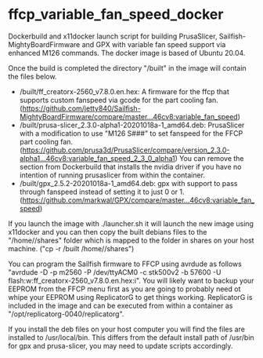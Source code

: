 # ffcp_variable_fan_speed_docker

Dockerbuild and x11docker launch script for building PrusaSlicer, Sailfish-MightyBoardFirmware and GPX with variable fan speed support via enhanced M126 commands.
The docker image is based of Ubuntu 20.04.

Once the build is completed the directory "/built" in the image will contain the files below.
 - /built/ff_creatorx-2560_v7.8.0.en.hex: A firmware for the ffcp that supports custom fanspeed via gcode for the part cooling fan. (https://github.com/jetty840/Sailfish-MightyBoardFirmware/compare/master...46cv8:variable_fan_speed) 
 - /built/prusa-slicer_2.3.0-alpha1-20201018a-1_amd64.deb: PrusaSlicer with a modification to use "M126 S###" to set fanspeed for the FFCP part cooling fan. (https://github.com/prusa3d/PrusaSlicer/compare/version_2.3.0-alpha1...46cv8:variable_fan_speed_2_3_0_alpha1)
You can remove the section from Dockerbuild that installs the nvidia driver if you have no intention of running prusaslicer from within the container.
 - /built/gpx_2.5.2-20201018a-1_amd64.deb: gpx with support to pass through fanspeed instead of setting it to just 0 or 1. (https://github.com/markwal/GPX/compare/master...46cv8:variable_fan_speed)

If you launch the image with ./launcher.sh it will launch the new image using x11docker and you can then copy the built debians files to the "/home/<USER>/shares" folder which is mapped to the folder in shares on your host machine. ("cp -r /built /home/<USER>/shares")
  
You can program the Sailfish firmware to FFCP using avrdude as follows "avrdude -D -p m2560 -P /dev/ttyACM0 -c stk500v2 -b 57600 -U flash:w:ff_creatorx-2560_v7.8.0.en.hex:i".
You will likely want to backup your EEPROM from the FFCP menu first as you are going to probably need ot whipe your EEPROM using ReplicatorG to get things working. ReplicatorG is included in the image and can be executed from within a container as "/opt/replicatorg-0040/replicatorg".

If you install the deb files on your host computer you will find the files are installed to /usr/local/bin. This differs from the default install path of /usr/bin for gpx and prusa-slicer, you may need to update scripts accordingly.


